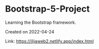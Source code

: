 # Bootstrap-5-Project


Learning the Bootstrap framework. 

Created on 2022-04-24


Link: https://ilijaweb2.netlify.app/index.html
